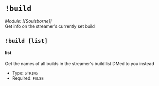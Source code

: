 # `!build`
*Module: [[Soulsborne]]*<br>
Get info on the streamer's currently set build
## `!build [list]`
#### list
Get the names of all builds in the streamer's build list DMed to you instead
- Type: `STRING`
- Required: `FALSE`